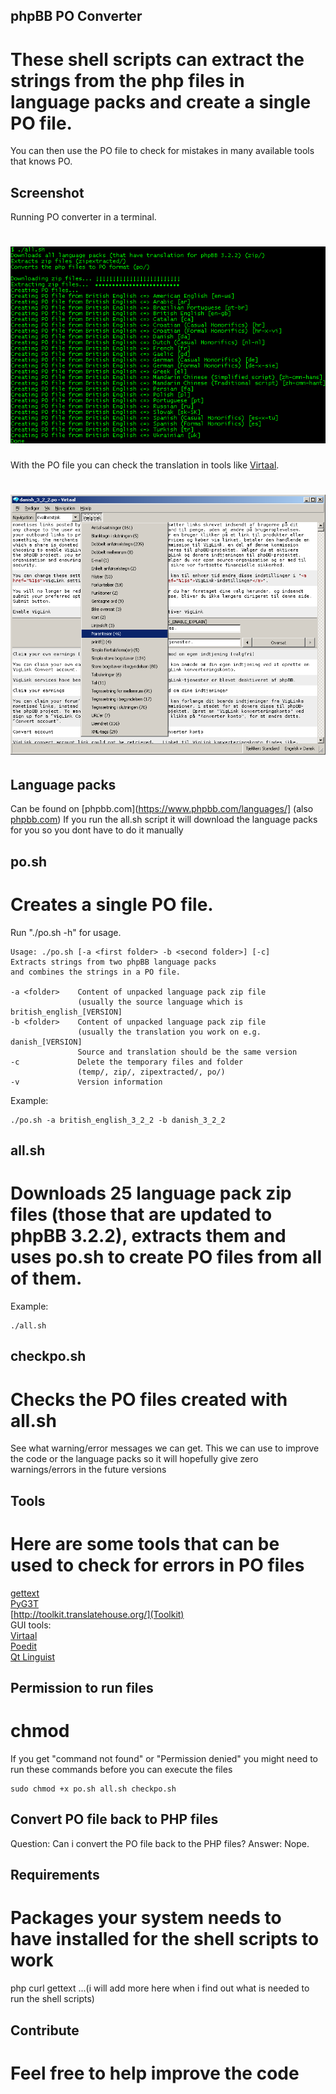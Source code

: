 ## phpBB PO Converter
# These shell scripts can extract the strings from the php files in language packs and create a single PO file.

You can then use the PO file to check for mistakes in many available tools that knows PO.

## Screenshot
Running PO converter in a terminal.
# ![Screenshot of PO converter in terminal](screenshot1.png)
With the PO file you can check the translation in tools like [Virtaal](http://virtaal.translatehouse.org/).
# ![Screenshot of PO file in Virtaal](screenshot2.png)

## Language packs

Can be found on [phpbb.com](https://www.phpbb.com/languages/] (also [phpbb.com](https://www.phpbb.com/customise/db/language_packs-25))
If you run the all.sh script it will download the language packs for you so you dont have to do it manually

## po.sh
# Creates a single PO file.

Run "./po.sh -h" for usage.

    Usage: ./po.sh [-a <first folder> -b <second folder>] [-c]
    Extracts strings from two phpBB language packs
    and combines the strings in a PO file.
    
    -a <folder>    Content of unpacked language pack zip file
                   (usually the source language which is british_english_[VERSION]
    -b <folder>    Content of unpacked language pack zip file
                   (usually the translation you work on e.g. danish_[VERSION]
                   Source and translation should be the same version
    -c             Delete the temporary files and folder
                   (temp/, zip/, zipextracted/, po/)
    -v             Version information

Example:

    ./po.sh -a british_english_3_2_2 -b danish_3_2_2

## all.sh
# Downloads 25 language pack zip files (those that are updated to phpBB 3.2.2), extracts them and uses po.sh to create PO files from all of them.

Example:

    ./all.sh

## checkpo.sh
# Checks the PO files created with all.sh

See what warning/error messages we can get.
This we can use to improve the code or the language packs so it will hopefully give zero warnings/errors in the future versions

## Tools
# Here are some tools that can be used to check for errors in PO files

[gettext](https://www.gnu.org/software/gettext/)  
[PyG3T](https://github.com/pyg3t/pyg3t)  
[http://toolkit.translatehouse.org/](Toolkit)  
GUI tools:  
[Virtaal](http://virtaal.translatehouse.org/)  
[Poedit](https://poedit.net/)  
[Qt Linguist](https://doc.qt.io/qt-5/linguist-translators.html)  

## Permission to run files
# chmod

If you get "command not found" or "Permission denied" you might need to run these commands before you can execute the files

    sudo chmod +x po.sh all.sh checkpo.sh

## Convert PO file back to PHP files

Question: Can i convert the PO file back to the PHP files?
Answer: Nope.

## Requirements
# Packages your system needs to have installed for the shell scripts to work

php curl gettext
...(i will add more here when i find out what is needed to run the shell scripts)

## Contribute
# Feel free to help improve the code

